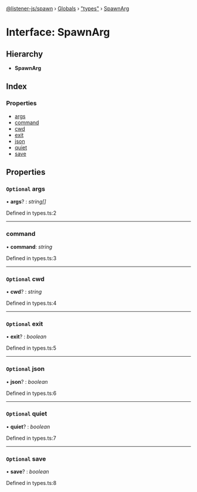 [@listener-js/spawn](../README.md) › [Globals](../globals.md) › ["types"](../modules/_types_.md) › [SpawnArg](_types_.spawnarg.md)

# Interface: SpawnArg

## Hierarchy

* **SpawnArg**

## Index

### Properties

* [args](_types_.spawnarg.md#optional-args)
* [command](_types_.spawnarg.md#command)
* [cwd](_types_.spawnarg.md#optional-cwd)
* [exit](_types_.spawnarg.md#optional-exit)
* [json](_types_.spawnarg.md#optional-json)
* [quiet](_types_.spawnarg.md#optional-quiet)
* [save](_types_.spawnarg.md#optional-save)

## Properties

### `Optional` args

• **args**? : *string[]*

Defined in types.ts:2

___

###  command

• **command**: *string*

Defined in types.ts:3

___

### `Optional` cwd

• **cwd**? : *string*

Defined in types.ts:4

___

### `Optional` exit

• **exit**? : *boolean*

Defined in types.ts:5

___

### `Optional` json

• **json**? : *boolean*

Defined in types.ts:6

___

### `Optional` quiet

• **quiet**? : *boolean*

Defined in types.ts:7

___

### `Optional` save

• **save**? : *boolean*

Defined in types.ts:8
